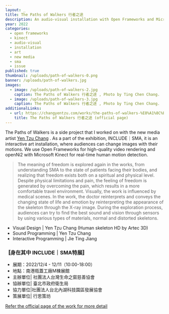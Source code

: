 ```yaml
---
layout: _
title: The Paths of Walkers 行者之途
description: An audio-visual installation with Open Frameworks and Microsoft Kinect
year: 2022
categories:
  - open frameworks
  - kinect
  - audio-visual
  - installation
  - art
  - new media
  - sma
  - issue
published: true
thumbnail: /uploads/path-of-walkers-0.png
banner: /uploads/path-of-walkers.jpg
images:
  - image: /uploads/path-of-walkers-2.jpg
    caption: The Paths of Walkers 行者之途 , Photo by Ting Chen Chang.
  - image: /uploads/path-of-walkers-3.jpg
    caption: The Paths of Walkers 行者之途 , Photo by Ting Chen Chang.
additionalLinks:
  - url: https://changyentzu.com/works/the-paths-of-walkers-%E8%A1%8C%E8%80%85%E4%B9%8B%E9%80%94
    title: The Paths of Walkers 行者之途 (official page)
---
```

The Paths of Walkers is a side project that I worked on with the new media artist [Yen Tzu Chang](https://changyentzu.com/) . As a part of the exhibition, INCLUDE｜SMA, it is an interactive art installation, where audiences can change images with their motions. We use Open Frameworks for high-quality video rendering and openNi2 with Microsoft Kinect for real-time human motion detection.

> The meaning of freedom is explored again in the works, from understanding SMA to the state of patients facing their bodies, and realizing that freedom exists both on a spiritual and physical level. Despite physical limitations and pain, the feeling of freedom is generated by overcoming the pain, which results in a more comfortable travel environment. Visually, the work is influenced by medical scenes. In the work, the doctor reinterprets and conveys the changing state of life and emotion by reinterpreting the appearance of the skeleton through the X-ray image. During the exploration process, audiences can try to find the best sound and vision through sensors by using various types of materials, normal and distorted skeletons.

- Visual Design | Yen Tzu Chang (Human skeleton HD by Artec 3D)
- Sound Programming | Yen Tzu Chang
- Interactive Programming | Jie Ting Jiang

### 〚身在其中 INCLUDE｜SMA特展〛

- 展期：2022/12/4 - 12/11（10:00-18:00）
- 地點：南港瓶蓋工廠M棟展館
- 主辦單位| 社團法人台灣生命之窗慈善協會
- 協辦單位| 臺北市政府衛生局
- 協力單位|社團法人台北內湖科技園區發展協會
- 策展單位| 行思策坊

[Refer the official page of the work for more detail](https://changyentzu.com/works/the-paths-of-walkers-%E8%A1%8C%E8%80%85%E4%B9%8B%E9%80%94)
